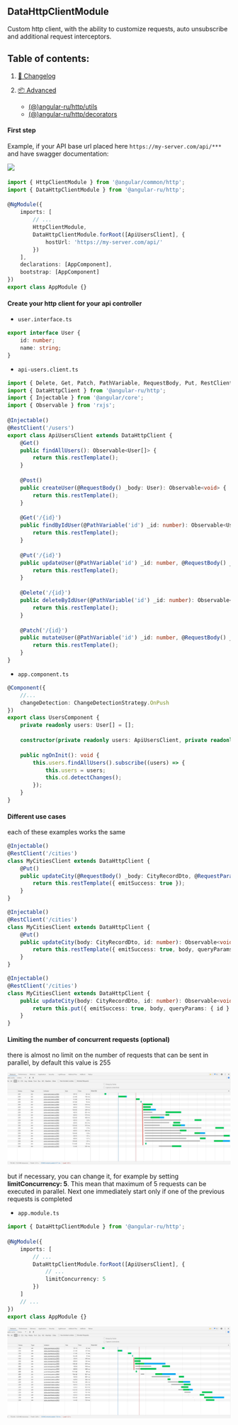 ## DataHttpClientModule

Custom http client, with the ability to customize requests, auto unsubscribe and additional request interceptors.

## Table of contents:

1. [📖 Changelog](https://github.com/Angular-RU/angular-ru-sdk/blob/master/CHANGELOG.md)
2. [📦 Advanced](#table-of-contents)

    - [(@)angular-ru/http/utils](https://github.com/Angular-RU/angular-ru-sdk/blob/master/packages/http/docs/utils.md)
    - [(@)angular-ru/http/decorators](https://github.com/Angular-RU/angular-ru-sdk/blob/master/packages/http/docs/decorators.md)

#### First step

Example, if your API base url placed here `https://my-server.com/api/***` and have swagger documentation:

![](https://habrastorage.org/webt/af/bg/n9/afbgn985tehybqdpk2gs1ymq9se.jpeg)

```ts
import { HttpClientModule } from '@angular/common/http';
import { DataHttpClientModule } from '@angular-ru/http';

@NgModule({
    imports: [
        // ...
        HttpClientModule,
        DataHttpClientModule.forRoot([ApiUsersClient], {
            hostUrl: 'https://my-server.com/api/'
        })
    ],
    declarations: [AppComponent],
    bootstrap: [AppComponent]
})
export class AppModule {}
```

#### Create your http client for your api controller

-   `user.interface.ts`

```ts
export interface User {
    id: number;
    name: string;
}
```

-   `api-users.client.ts`

```ts
import { Delete, Get, Patch, PathVariable, RequestBody, Put, RestClient } from '@angular-ru/http/decorators';
import { DataHttpClient } from '@angular-ru/http';
import { Injectable } from '@angular/core';
import { Observable } from 'rxjs';

@Injectable()
@RestClient('/users')
export class ApiUsersClient extends DataHttpClient {
    @Get()
    public findAllUsers(): Observable<User[]> {
        return this.restTemplate();
    }

    @Post()
    public createUser(@RequestBody() _body: User): Observable<void> {
        return this.restTemplate();
    }

    @Get('/{id}')
    public findByIdUser(@PathVariable('id') _id: number): Observable<User> {
        return this.restTemplate();
    }

    @Put('/{id}')
    public updateUser(@PathVariable('id') _id: number, @RequestBody() _body: User): Observable<void> {
        return this.restTemplate();
    }

    @Delete('/{id}')
    public deleteByIdUser(@PathVariable('id') _id: number): Observable<void> {
        return this.restTemplate();
    }

    @Patch('/{id}')
    public mutateUser(@PathVariable('id') _id: number, @RequestBody() _body: Partial<User>): Observable<void> {
        return this.restTemplate();
    }
}
```

-   `app.component.ts`

```ts
@Component({
    //...
    changeDetection: ChangeDetectionStrategy.OnPush
})
export class UsersComponent {
    private readonly users: User[] = [];

    constructor(private readonly users: ApiUsersClient, private readonly cd: ChangeDetectorRef) {}

    public ngOnInit(): void {
        this.users.findAllUsers().subscribe((users) => {
            this.users = users;
            this.cd.detectChanges();
        });
    }
}
```

#### Different use cases

each of these examples works the same

```ts
@Injectable()
@RestClient('/cities')
class MyCitiesClient extends DataHttpClient {
    @Put()
    public updateCity(@RequestBody() _body: CityRecordDto, @RequestParam('id') _id: number): Observable<void> {
        return this.restTemplate({ emitSuccess: true });
    }
}
```

```ts
@Injectable()
@RestClient('/cities')
class MyCitiesClient extends DataHttpClient {
    @Put()
    public updateCity(body: CityRecordDto, id: number): Observable<void> {
        return this.restTemplate({ emitSuccess: true, body, queryParams: { id } });
    }
}
```

```ts
@Injectable()
@RestClient('/cities')
class MyCitiesClient extends DataHttpClient {
    public updateCity(body: CityRecordDto, id: number): Observable<void> {
        return this.put({ emitSuccess: true, body, queryParams: { id } });
    }
}
```

#### Limiting the number of concurrent requests (optional)

there is almost no limit on the number of requests that can be sent in parallel, by default this value is 255

![](./docs/limit-concurrency-none.jpg)

but if necessary, you can change it, for example by setting <b>limitConcurrency: 5</b>. This mean that maximum of 5
requests can be executed in parallel. Next one immediately start only if one of the previous requests is completed

-   `app.module.ts`

```ts
import { DataHttpClientModule } from '@angular-ru/http';

@NgModule({
    imports: [
        // ...
        DataHttpClientModule.forRoot([ApiUsersClient], {
            // ...
            limitConcurrency: 5
        })
    ]
    // ...
})
export class AppModule {}
```

![](./docs/limit-concurrency-5.jpg)

